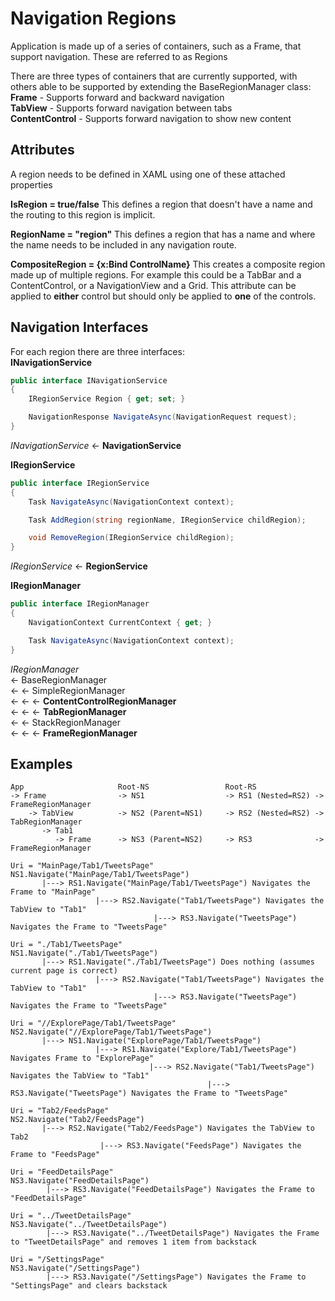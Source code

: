 

# Navigation Regions
Application is made up of a series of containers, such as a Frame, that support navigation. These are referred to as Regions

There are three types of containers that are currently supported, with others able to be supported by extending the BaseRegionManager class:  
**Frame** - Supports forward and backward navigation  
**TabView** - Supports forward navigation between tabs    
**ContentControl** - Supports forward navigation to show new content  


## Attributes
A region needs to be defined in XAML using one of these attached properties

**IsRegion = true/false**
This defines a region that doesn't have a name and the routing to this region is implicit. 

**RegionName = "region"**
This defines a region that has a name and where the name needs to be included in any navigation route.

**CompositeRegion = {x:Bind ControlName}**
This creates a composite region made up of multiple regions. For example this could be a TabBar and a ContentControl, or a NavigationView and a Grid. This attribute can be applied to **either** control but should only be applied to **one** of the controls.


## Navigation Interfaces
For each region there are three interfaces:  
**INavigationService**
```csharp
public interface INavigationService
{
    IRegionService Region { get; set; }

    NavigationResponse NavigateAsync(NavigationRequest request);
}
```

*INavigationService* <- **NavigationService**


**IRegionService**
```csharp
public interface IRegionService
{
    Task NavigateAsync(NavigationContext context);

    Task AddRegion(string regionName, IRegionService childRegion);

    void RemoveRegion(IRegionService childRegion);
}
```

*IRegionService* <- **RegionService**


**IRegionManager**
```csharp
public interface IRegionManager
{
    NavigationContext CurrentContext { get; }

    Task NavigateAsync(NavigationContext context);
}
```

*IRegionManager*  
<- BaseRegionManager  
<- <- SimpleRegionManager  
<- <- <- **ContentControlRegionManager**  
<- <- <- **TabRegionManager**  
<- <- StackRegionManager  
<- <- <- **FrameRegionManager**  
            



## Examples
```plaintext
App                     Root-NS                 Root-RS
-> Frame                -> NS1                  -> RS1 (Nested=RS2) -> FrameRegionManager
    -> TabView          -> NS2 (Parent=NS1)     -> RS2 (Nested=RS2) -> TabRegionManager
       -> Tab1          
          -> Frame      -> NS3 (Parent=NS2)     -> RS3              -> FrameRegionManager  
          
Uri = "MainPage/Tab1/TweetsPage"
NS1.Navigate("MainPage/Tab1/TweetsPage")
       |---> RS1.Navigate("MainPage/Tab1/TweetsPage") Navigates the Frame to "MainPage"
                   |---> RS2.Navigate("Tab1/TweetsPage") Navigates the TabView to "Tab1"
                                |---> RS3.Navigate("TweetsPage") Navigates the Frame to "TweetsPage"

Uri = "./Tab1/TweetsPage"
NS1.Navigate("./Tab1/TweetsPage")
       |---> RS1.Navigate("./Tab1/TweetsPage") Does nothing (assumes current page is correct)
                   |---> RS2.Navigate("Tab1/TweetsPage") Navigates the TabView to "Tab1"
                                |---> RS3.Navigate("TweetsPage") Navigates the Frame to "TweetsPage"

Uri = "//ExplorePage/Tab1/TweetsPage"
NS2.Navigate("//ExplorePage/Tab1/TweetsPage")
       |---> NS1.Navigate("ExplorePage/Tab1/TweetsPage")
                   |---> RS1.Navigate("Explore/Tab1/TweetsPage") Navigates Frame to "ExplorePage"
                               |---> RS2.Navigate("Tab1/TweetsPage") Navigates the TabView to "Tab1" 
                                            |---> RS3.Navigate("TweetsPage") Navigates the Frame to "TweetsPage"

Uri = "Tab2/FeedsPage"
NS2.Navigate("Tab2/FeedsPage")
       |---> RS2.Navigate("Tab2/FeedsPage") Navigates the TabView to Tab2 
                    |---> RS3.Navigate("FeedsPage") Navigates the Frame to "FeedsPage"

Uri = "FeedDetailsPage"
NS3.Navigate("FeedDetailsPage")
        |---> RS3.Navigate("FeedDetailsPage") Navigates the Frame to "FeedDetailsPage"

Uri = "../TweetDetailsPage"
NS3.Navigate("../TweetDetailsPage")
        |---> RS3.Navigate("../TweetDetailsPage") Navigates the Frame to "TweetDetailsPage" and removes 1 item from backstack
        
Uri = "/SettingsPage"
NS3.Navigate("/SettingsPage")
        |---> RS3.Navigate("/SettingsPage") Navigates the Frame to "SettingsPage" and clears backstack
        


```


